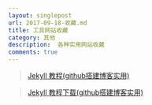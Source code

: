 ```yaml
---
layout: singlepost
url: 2017-09-18-收藏.md
title: 工具网站收藏
category: 其他
description:  各种实用网站收藏
comments: true
---
```


> [Jekyll 教程(github搭建博客实用)](http://wiki.jikexueyuan.com/project/jekyll/) 

> [Jekyll 教程下载(github搭建博客实用)]()